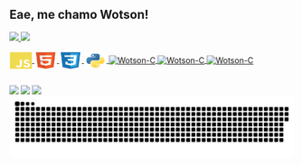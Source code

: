 
## Eae, me chamo Wotson! 
 <div>
  <a href="https://github.com/wotsons">
  <img height="180em" src="https://github-readme-stats.vercel.app/api?username=wotsons&show_icons=true&theme=dark&include_all_commits=true&count_private=true"/>
  <img height="180em" src="https://github-readme-stats.vercel.app/api/top-langs/?username=wotsons&layout=compact&langs_count=7&theme=dark"/>
</div>
  
<div style="display: inline_block"><br>
  <img align="center" alt="Wotson-Js" height="30" width="40" src="https://raw.githubusercontent.com/devicons/devicon/master/icons/javascript/javascript-plain.svg">
  <img align="center" alt="Wotson-HTML" height="30" width="40" src="https://raw.githubusercontent.com/devicons/devicon/master/icons/html5/html5-original.svg">
  <img align="center" alt="Wotson-CSS" height="30" width="40" src="https://raw.githubusercontent.com/devicons/devicon/master/icons/css3/css3-original.svg">
  <img align="center" alt="Wotson-Python" height="30" width="40" src="https://raw.githubusercontent.com/devicons/devicon/master/icons/python/python-original.svg">
  <img align="center" alt="Wotson-C" height="30" width="40"src='https://cdn.jsdelivr.net/gh/devicons/devicon/icons/c/c-plain.svg'>
  <img align="center" alt="Wotson-C" height="30" width="40"src='https://cdn.jsdelivr.net/gh/devicons/devicon/icons/java/java-original.svg'>
  <img align="center" alt="Wotson-C" height="30" width="40"src='https://cdn.jsdelivr.net/gh/devicons/devicon/icons/nodejs/nodejs-original.svg'>
 
</div>
 
  ##
 
<div> 

  <a href="https://instagram.com/uots.s" target="_blank"><img src="https://img.shields.io/badge/-Instagram-%23E4405F?style=for-the-badge&logo=instagram&logoColor=white" target="_blank"></a> 
  <a href = "mailto:wotsonbsf@hotmail.com"><img src="https://img.shields.io/badge/-Gmail-%23333?style=for-the-badge&logo=gmail&logoColor=white" target="_blank"></a>
  <a href="https://www.linkedin.com/in/wotson-sula-96836210b/" target="_blank"><img src="https://img.shields.io/badge/-LinkedIn-%230077B5?style=for-the-badge&logo=linkedin&logoColor=white" target="_blank"></a> 
  ![Snake animation](https://github.com/wotsons/wotsons/blob/output/github-contribution-grid-snake.svg)
</div>
